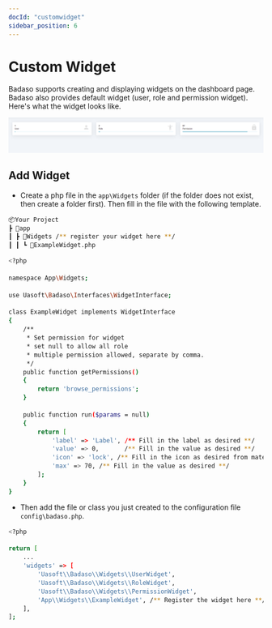 ```yaml
---
docId: "customwidget"
sidebar_position: 6
---
```


# Custom Widget

Badaso supports creating and displaying widgets on the dashboard page. Badaso also provides default widget (user, role and permission widget). Here's what the widget looks like.

![Docusaurus logo](/img/widget.png)

## Add Widget

- Create a php file in the `app\Widgets` folder (if the folder does not exist, then create a folder first). Then fill in the file with the following template.

```bash
📦Your Project
┣ 📂app
┃ ┣ 📂Widgets /** register your widget here **/
┃ ┃ ┗ 📜ExampleWidget.php
```

```bash
<?php

namespace App\Widgets;

use Uasoft\Badaso\Interfaces\WidgetInterface;

class ExampleWidget implements WidgetInterface
{
    /**
     * Set permission for widget
     * set null to allow all role
     * multiple permission allowed, separate by comma.
     */
    public function getPermissions()
    {
        return 'browse_permissions';
    }

    public function run($params = null)
    {
        return [
            'label' => 'Label', /** Fill in the label as desired **/
            'value' => 0,       /** Fill in the value as desired **/
            'icon' => 'lock', /** Fill in the icon as desired from material icon **/
            'max' => 70, /** Fill in the value as desired **/
        ];
    }
}
```

- Then add the file or class you just created to the configuration file `config\badaso.php`.

```bash
<?php

return [
    ...
    'widgets' => [
        'Uasoft\\Badaso\\Widgets\\UserWidget',
        'Uasoft\\Badaso\\Widgets\\RoleWidget',
        'Uasoft\\Badaso\\Widgets\\PermissionWidget',
        'App\\Widgets\\ExampleWidget', /** Register the widget here **/
    ],
];
```
